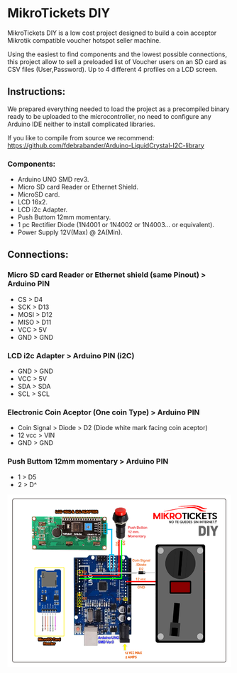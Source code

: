 # MikroTickets DIY 

MikroTickets DIY is a low cost project designed to build a coin acceptor Mikrotik compatible voucher hotspot seller machine.

Using the easiest to find components and the lowest possible connections, this project allow to sell a preloaded list of Voucher users on an SD card as CSV files (User,Password). Up to 4 different 4  profiles on a LCD screen.





## Instructions: 
We prepared everything needed to load the project as a precompiled binary ready to be uploaded to the microcontroller, no need to configure any Arduino IDE neither to install complicated libraries. 

If you like to compile from source we recommend:  https://github.com/fdebrabander/Arduino-LiquidCrystal-I2C-library 

### Components:
* Arduino UNO SMD rev3.
* Micro SD card Reader or Ethernet Shield.
* MicroSD card.
* LCD 16x2.
* LCD i2c Adapter.
* Push Buttom 12mm momentary.
* 1 pc Rectifier Diode (1N4001 or 1N4002 or 1N4003... or equivalent).
* Power Supply 12V(Max) @ 2A(Min).

## Connections:

### Micro SD card Reader or Ethernet shield (same Pinout) > Arduino PIN 
* CS   >  D4
* SCK  >  D13
* MOSI >  D12
* MISO >  D11
* VCC  >  5V
* GND  >  GND

### LCD i2c Adapter > Arduino PIN (i2C)
* GND > GND
* VCC > 5V
* SDA > SDA
* SCL > SCL

### Electronic Coin Aceptor (One coin Type) > Arduino PIN
* Coin Signal > Diode >  D2   (Diode white mark facing coin aceptor)
* 12 vcc      >          VIN
* GND         >          GND

### Push Buttom 12mm momentary > Arduino PIN
* 1 > D5
* 2 > D^

![picture](/Connections.png)
